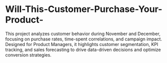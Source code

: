 # Will-This-Customer-Purchase-Your-Product-
This project analyzes customer behavior during November and December, focusing on purchase rates, time-spent correlations, and campaign impact. Designed for Product Managers, it highlights customer segmentation, KPI tracking, and sales forecasting to drive data-driven decisions and optimize conversion strategies.
